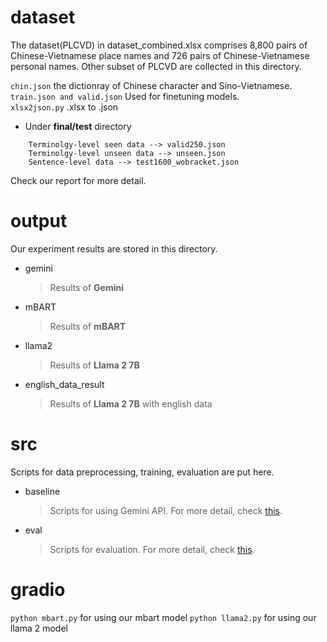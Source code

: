 # dataset
The dataset(PLCVD) in dataset_combined.xlsx comprises 8,800 pairs of Chinese-Vietnamese place names and 726 pairs of Chinese-Vietnamese personal names. Other subset of PLCVD are collected in this directory.

```chin.json``` the dictionray of Chinese character and Sino-Vietnamese.  
```train.json and valid.json``` Used for finetuning models.  
```xlsx2json.py``` .xlsx to .json

* Under **final\/test** directory
```
    Terminolgy-level seen data --> valid250.json
    Terminolgy-level unseen data --> unseen.json
    Sentence-level data --> test1600_wobracket.json
```
Check our report for more detail.


# output
Our experiment results are stored in this directory.
* gemini 
    > Results of **Gemini**
* mBART
    > Results of **mBART**
* llama2
    > Results of **Llama 2 7B**
* english_data_result
    > Results of **Llama 2 7B** with english data
# src
Scripts for data preprocessing, training, evaluation are put here.
* baseline
    > Scripts for using Gemini API. For more detail, check [this](https://github.com/booyaka91112/adlfinal/tree/main/src/baseline).
* eval
    > Scripts for evaluation. For more detail, check [this](https://github.com/booyaka91112/adlfinal/tree/main/src/eval).
# gradio
```python mbart.py``` for using our mbart model
```python llama2.py``` for using our llama 2 model

